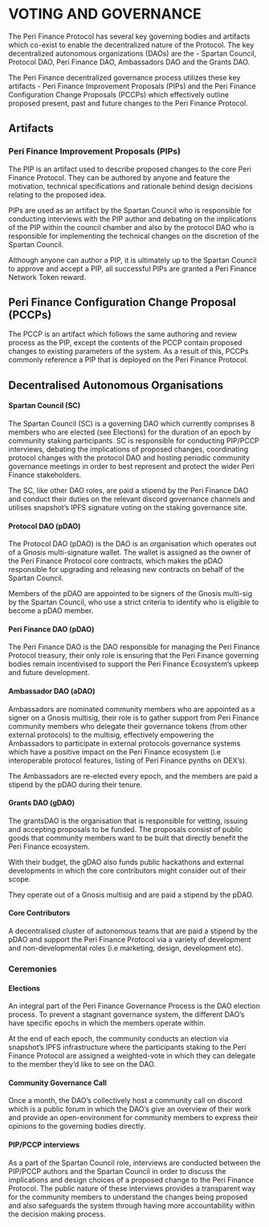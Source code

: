 # VOTING AND GOVERNANCE

The Peri Finance Protocol has several key governing bodies and artifacts which co-exist to enable the decentralized nature of the Protocol. The key decentralized autonomous organizations \(DAOs\) are the - Spartan Council, Protocol DAO, Peri Finance DAO, Ambassadors DAO and the Grants DAO.

The Peri Finance decentralized governance process utilizes these key artifacts - Peri Finance Improvement Proposals \(PIPs\) and the Peri Finance Configuration Change Proposals \(PCCPs\) which effectively outline proposed present, past and future changes to the Peri Finance Protocol.

## A**rtifacts**

### Peri Finance Improvement Proposals \(PIPs\)

The PIP is an artifact used to describe proposed changes to the core Peri Finance Protocol. They can be authored by anyone and feature the motivation, technical specifications and rationale behind design decisions relating to the proposed idea.

PIPs are used as an artifact by the Spartan Council who is responsible for conducting interviews with the PIP author and debating on the implications of the PIP within the council chamber and also by the protocol DAO who is responsible for implementing the technical changes on the discretion of the Spartan Council.

Although anyone can author a PIP, it is ultimately up to the Spartan Council to approve and accept a PIP, all successful PIPs are granted a Peri Finance Network Token reward.

## Peri Finance Configuration Change Proposal \(PCCPs\)

The PCCP is an artifact which follows the same authoring and review process as the PIP, except the contents of the PCCP contain proposed changes to existing parameters of the system. As a result of this, PCCPs commonly reference a PIP that is deployed on the Peri Finance Protocol.

## Decentralised Autonomous Organisations

#### Spartan Council \(SC\) <a id="spartan-council-sc"></a>

The Spartan Council \(SC\) is a governing DAO which currently comprises 8 members who are elected \(see Elections\) for the duration of an epoch by community staking participants. SC is responsible for conducting PIP/PCCP interviews, debating the implications of proposed changes, coordinating protocol changes with the protocol DAO and hosting periodic community governance meetings in order to best represent and protect the wider Peri Finance stakeholders.

The SC, like other DAO roles, are paid a stipend by the Peri Finance DAO and conduct their duties on the relevant discord governance channels and utilises snapshot’s IPFS signature voting on the staking governance site.

#### Protocol DAO \(pDAO\) <a id="protocol-dao-pdao"></a>

The Protocol DAO \(pDAO\) is the DAO is an organisation which operates out of a Gnosis multi-signature wallet. The wallet is assigned as the owner of the Peri Finance Protocol core contracts, which makes the pDAO responsible for upgrading and releasing new contracts on behalf of the Spartan Council.

Members of the pDAO are appointed to be signers of the Gnosis multi-sig by the Spartan Council, who use a strict criteria to identify who is eligible to become a pDAO member.

#### Peri Finance DAO \(pDAO\) <a id="synthetix-dao-sdao"></a>

The Peri Finance DAO is the DAO responsible for managing the Peri Finance Protocol treasury, their only role is ensuring that the Peri Finance governing bodies remain incentivised to support the Peri Finance Ecosystem’s upkeep and future development.

#### Ambassador DAO \(aDAO\) <a id="ambassador-dao-adao"></a>

Ambassadors are nominated community members who are appointed as a signer on a Gnosis multisig, their role is to gather support from Peri Finance community members who delegate their governance tokens \(from other external protocols\) to the multisig, effectively empowering the Ambassadors to participate in external protocols governance systems which have a positive impact on the Peri Finance ecosystem \(i.e interoperable protocol features, listing of Peri Finance pynths on DEX’s\).

The Ambassadors are re-elected every epoch, and the members are paid a stipend by the pDAO during their tenure.

#### Grants DAO \(gDAO\) <a id="grants-dao-gdao"></a>

The grantsDAO is the organisation that is responsible for vetting, issuing and accepting proposals to be funded. The proposals consist of public goods that community members want to be built that directly benefit the Peri Finance ecosystem.

With their budget, the gDAO also funds public hackathons and external developments in which the core contributors might consider out of their scope.

They operate out of a Gnosis multisig and are paid a stipend by the pDAO.

#### Core Contributors <a id="core-contributors"></a>

A decentralised cluster of autonomous teams that are paid a stipend by the pDAO and support the Peri Finance Protocol via a variety of development and non-developmental roles \(i.e marketing, design, development etc\).

### Ceremonies <a id="ceremonies"></a>

#### Elections <a id="elections"></a>

An integral part of the Peri Finance Governance Process is the DAO election process. To prevent a stagnant governance system, the different DAO’s have specific epochs in which the members operate within.

At the end of each epoch, the community conducts an election via snapshot’s IPFS infrastructure where the participants staking to the Peri Finance Protocol are assigned a weighted-vote in which they can delegate to the member they’d like to see on the DAO.

#### Community Governance Call <a id="community-governance-call"></a>

Once a month, the DAO’s collectively host a community call on discord which is a public forum in which the DAO’s give an overview of their work and provide an open-environment for community members to express their opinions to the governing bodies directly.

#### PIP/PCCP interviews <a id="sipsccp-interviews"></a>

As a part of the Spartan Council role, interviews are conducted between the PIP/PCCP authors and the Spartan Council in order to discuss the implications and design choices of a proposed change to the Peri Finance Protocol. The public nature of these interviews provides a transparent way for the community members to understand the changes being proposed and also safeguards the system through having more accountability within the decision making process.



